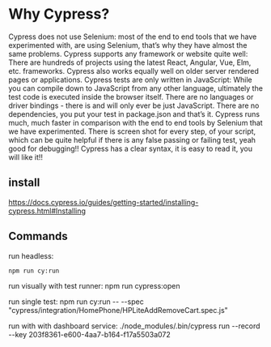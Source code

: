 # Why Cypress?
Cypress does not use Selenium: most of the end to end tools that we have experimented with, are using Selenium, that’s why they have almost the same problems.
Cypress supports any framework or website quite well: There are hundreds of projects using the latest React, Angular, Vue, Elm, etc. frameworks. Cypress also works equally well on older server rendered pages or applications.
Cypress tests are only written in JavaScript: While you can compile down to JavaScript from any other language, ultimately the test code is executed inside the browser itself. There are no languages or driver bindings - there is and will only ever be just JavaScript.
There are no dependencies, you put your test in package.json and that’s it.
Cypress runs much, much faster in comparison with the end to end tools by Selenium that we have experimented.
There is screen shot for every step, of your script, which can be quite helpful if there is any false passing or failing test, yeah good for debugging!!
Cypress has a clear syntax, it is easy to read it, you will like it!!

## install
https://docs.cypress.io/guides/getting-started/installing-cypress.html#Installing

## Commands

run headless:
```bash
npm run cy:run 
```

run visually with test runner: 
npm run cypress:open

run single test:
npm run cy:run --  --spec "cypress/integration/HomePhone/HPLiteAddRemoveCart.spec.js"

run with with dashboard service:
./node_modules/.bin/cypress run --record --key 203f8361-e600-4aa7-b164-f17a5503a072
